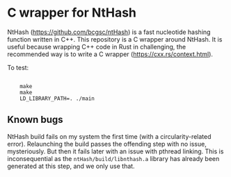# C wrapper for NtHash

NtHash (https://github.com/bcgsc/ntHash) is a fast nucleotide hashing function written in C++. This repository is a C wrapper around NtHash. It is useful because wrapping C++ code in Rust in challenging, the recommended way is to write a C wrapper (https://cxx.rs/context.html).

To test:

```

    make
    make
    LD_LIBRARY_PATH=. ./main
```

## Known bugs

NtHash build fails on my system the first time (with a circularity-related error). Relaunching the build passes the offending step with no issue, mysteriously. But then it fails later with an issue with pthread linking. This is inconsequential as the `ntHash/build/libnthash.a` library has already been generated at this step, and we only use that.
